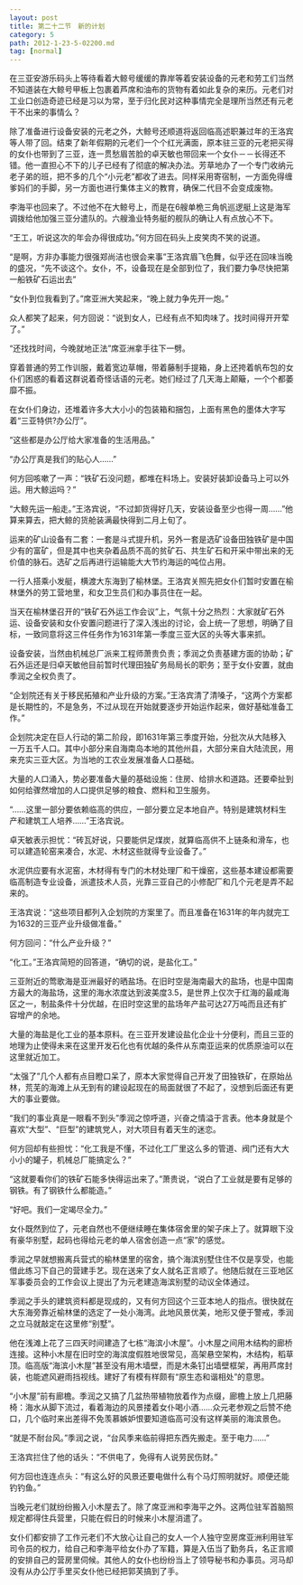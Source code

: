 ```yaml
---
layout: post
title: 第二十二节　新的计划
category: 5
path: 2012-1-23-5-02200.md
tag: [normal]
---
```


在三亚安游乐码头上等待看着大鲸号缓缓的靠岸等着安装设备的元老和劳工们当然不知道装在大鲸号甲板上包裹着芦席和油布的货物有着如此复杂的来历。元老们对工业口创造奇迹已经是习以为常，至于归化民对这种事情完全是理所当然还有元老干不出来的事情么？

除了准备进行设备安装的元老之外，大鲸号还顺道将返回临高述职兼过年的王洛宾等人带了回。结束了新年假期的元老们一个个红光满面，原本驻三亚的元老把买得的女仆也带到了三亚，连一贯愁眉苦脸的卓天敏也带回来一个女仆－－长得还不错。他一直担心不下的儿子已经有了彻底的解决办法。芳草地办了一个专门收纳元老子弟的班，把不多的几个“小元老”都收了进去。同样采用寄宿制，一方面免得缠爹妈们的手脚，另一方面也进行集体主义的教育，确保二代目不会变成废物。

李海平也回来了。不过他不在大鲸号上，而是在6艘单桅三角帆巡逻艇上这是海军调拨给他加强三亚分遣队的。六艘渔业特务艇的舰队的确让人有点放心不下。

“王工，听说这次的年会办得很成功。”何方回在码头上皮笑肉不笑的说道。

“是啊，方非办事能力很强郑尚洁也很会来事”王洛宾眉飞色舞，似乎还在回味当晚的盛况，“先不谈这个。女仆，不，设备现在是全部到位了，我们要力争尽快把第一船铁矿石运出去”

“女仆到位我看到了。”席亚洲大笑起来，“晚上就力争先开一炮。”

众人都笑了起来，何方回说：“说到女人，已经有点不知肉味了。找时间得开开荤了。”

“还找找时间，今晚就地正法”席亚洲拿手往下一劈。

穿着普通的劳工作训服，戴着宽边草帽，带着藤制手提箱，身上还挎着帆布包的女仆们困惑的看着这群说着奇怪话语的元老。她们经过了几天海上颠簸，一个个都萎靡不振。

在女仆们身边，还堆着许多大大小小的包装箱和捆包，上面有黑色的墨体大字写着“三亚特供?办公厅”。

“这些都是办公厅给大家准备的生活用品。”

“办公厅真是我们的贴心人……”

何方回咳嗽了一声：“铁矿石没问题，都堆在料场上。安装好装卸设备马上可以外运。用大鲸运吗？”

“大鲸先运一船走。”王洛宾说，“不过卸货得好几天，安装设备至少也得一周……”他算来算去，把大鲸的货舱装满最快得到二月上旬了。

运来的矿山设备有二套：一套是斗式提升机，另外一套是选矿设备田独铁矿是中国少有的富矿，但是其中也夹杂着品质不高的贫矿石、共生矿石和开采中带出来的无价值的脉石。选矿之后再进行运输能大大节约海运的吨位占用。

一行人搭乘小发艇，横渡大东海到了榆林堡。王洛宾关照先把女仆们暂时安置在榆林堡外的劳工营地里，和女卫生员们和办事员住在一起。

当天在榆林堡召开的“铁矿石外运工作会议”上，气氛十分之热烈：大家就矿石外运、设备安装和女仆安置问题进行了深入浅出的讨论，会上统一了思想，明确了目标，一致同意将这三件任务作为1631年第一季度三亚大区的头等大事来抓。

设备安装，当然由机械总厂派来工程师萧贵负责；季润之负责基建方面的协助；矿石外运还是归卓天敏他目前暂时代理田独矿务局局长的职务；至于女仆安置，就由季润之全权负责了。

“企划院还有关于移民拓殖和产业升级的方案。”王洛宾清了清嗓子，“这两个方案都是长期性的，不是急务，不过从现在开始就要逐步开始运作起来，做好基础准备工作。”

企划院决定在巨人行动的第二阶段，即1631年第三季度开始，分批次从大陆移入一万五千人口。其中小部分来自海南岛本地的其他州县，大部分来自大陆流民，用来充实三亚大区。为当地的工农业发展准备人口基础。

大量的人口涌入，势必要准备大量的基础设施：住房、给排水和道路。还要牵扯到如何给骤然增加的人口提供足够的粮食、燃料和卫生服务。

“……这里一部分要依赖临高的供应，一部分要立足本地自产。特别是建筑材料生产和建筑工人培养……”王洛宾说。

卓天敏表示担忧：“砖瓦好说，只要能供足煤炭，就算临高供不上链条和滑车，也可以建造轮窑来凑合，水泥、木材这些就得专业设备了。”

水泥供应要有水泥窑，木材得有专门的木材处理厂和干燥窑，这些基本建设都需要临高制造专业设备，派遣技术人员，光靠三亚自己的小修配厂和几个元老是弄不起来的。

王洛宾说：“这些项目都列入企划院的方案里了。而且准备在1631年的年内就完工为1632的三亚产业升级做准备。”

何方回问：“什么产业升级？”

“化工。”王洛宾简短的回答道，“确切的说，是盐化工。”

三亚附近的莺歌海是亚洲最好的晒盐场。在旧时空是海南最大的盐场，也是中国南方最大的海盐场，这里的海水浓度达到波美度3.5，是世界上仅次于红海的最咸海区之一，制盐条件十分优越，在旧时空这里的盐场年产盐可达27万吨而且还有扩容增产的余地。

大量的海盐是化工业的基本原料。在三亚开发建设盐化企业十分便利，而且三亚的地理为止使得未来在这里开发石化也有优越的条件从东南亚运来的优质原油可以在这里就近加工。

“太强了”几个人都有点目瞪口呆了，原本大家觉得自己开发了田独铁矿，在原始丛林，荒芜的海滩上从无到有的建设起现在的局面就很了不起了，没想到后面还有更大的事业要做。

“我们的事业真是一眼看不到头”季润之惊呼道，兴奋之情溢于言表。他本身就是个喜欢“大型”、“巨型”的建筑党人，对大项目有着天生的迷恋。

何方回却有些担忧：“化工我是不懂，不过化工厂里这么多的管道、阀门还有大大小小的罐子，机械总厂能搞定么？”

“这就要看你们的铁矿石能多快得运出来了。”萧贵说，“说白了工业就是要有足够的钢铁。有了钢铁什么都能造。”

“好吧。我们一定竭尽全力。”

女仆既然到位了，元老自然也不便继续睡在集体宿舍里的架子床上了。就算眼下没有豪华别墅，起码也得给元老的单人宿舍创造一点“家”的感觉。

季润之早就想搬离兵营式的榆林堡里的宿舍，搞个海滨别墅住住不仅是享受，也能借此练习下自己的营建手艺。现在送来了女人就名正言顺了。他随后就在三亚地区军事委员会的工作会议上提出了为元老建造海滨别墅的动议全体通过。

季润之手头的建筑资料都是现成的，又有何方回这个三亚本地人的指点。很快就在大东海旁靠近榆林堡的选定了一处小海湾。此地风景优美，地形又便于警戒，季润之立马就敲定在这里修“别墅”。

他在浅滩上花了三四天时间建造了七栋“海滨小木屋”。小木屋之间用木结构的廊桥连接。这种小木屋在旧时空的海滨度假胜地很常见，高架悬空架构，木结构，稻草顶。临高版“海滨小木屋”甚至没有用木墙壁，而是木条钉出墙壁框架，再用芦席封装，也能遮风避雨挡视线。建好了有模有样颇有“原生态和谐相处”的意思。

“小木屋”前有廊檐。季润之又搞了几盆热带植物放着作为点缀，廊檐上放上几把藤椅：海水从脚下流过，看着海边的风景搂着女仆喝小酒……众元老参观之后赞不绝口，几个临时来出差得不免羡慕嫉妒恨要知道临高可没有这样美丽的海滨景色。

“就是不耐台风。”季润之说，“台风季来临前得把东西先搬走。至于电力……”

王洛宾拦住了他的话头：“不供电了，免得有人说劳民伤财。”

何方回也连连点头：“有这么好的风景还要电做什么有个马灯照明就好。顺便还能钓钓鱼。”

当晚元老们就纷纷搬入小木屋去了。除了席亚洲和李海平之外。这两位驻军首脑照规定都得住兵营里，只能在假日的时候来小木屋消遣了。

女仆们都安排了工作元老们不大放心让自己的女人一个人独守空房席亚洲利用驻军司令员的权力，给自己和李海平给女仆办了军籍，算是入伍当了勤务兵，名正言顺的安排自己的营房里伺候。其他人的女仆也纷纷当上了领导秘书和办事员。河马却没有从办公厅手里买女仆他已经把郭芙搞到了手。